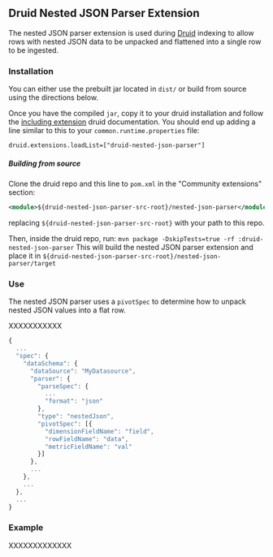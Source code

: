 ## Druid Nested JSON Parser Extension
The nested JSON parser extension is used during [Druid](http://druid.io/)
indexing to allow rows with nested JSON data to be unpacked and flattened into
a single row to be ingested.

### Installation
You can either use the prebuilt jar located in `dist/` or build from source
using the directions below.

Once you have the compiled `jar`, copy it to your druid installation and
follow the
[including extension](http://druid.io/docs/latest/operations/including-extensions.html)
druid documentation. You should end up adding a line similar to this to your
`common.runtime.properties` file:

`druid.extensions.loadList=["druid-nested-json-parser"]`

##### Building from source
Clone the druid repo and this line to `pom.xml` in the "Community extensions"
section:

```xml
<module>${druid-nested-json-parser-src-root}/nested-json-parser</module>
```
replacing `${druid-nested-json-parser-src-root}` with your path to this
repo.

Then, inside the druid repo, run:
`mvn package -DskipTests=true -rf :druid-nested-json-parser`
This will build the nested JSON parser extension and place it in
`${druid-nested-json-parser-src-root}/nested-json-parser/target`


### Use
The nested JSON parser uses a `pivotSpec` to determine how to unpack nested JSON
values into a flat row.

XXXXXXXXXXX

```javascript
{
  ...
  "spec": {
    "dataSchema": {
      "dataSource": "MyDatasource",
      "parser": {
        "parseSpec": {
          ...
          "format": "json"
        },
        "type": "nestedJson",
        "pivotSpec": [{
          "dimensionFieldName": "field",
          "rowFieldName": "data",
          "metricFieldName": "val"
        }]
      },
      ...
    },
    ...
  },
  ...
}
```


### Example
XXXXXXXXXXXXX
